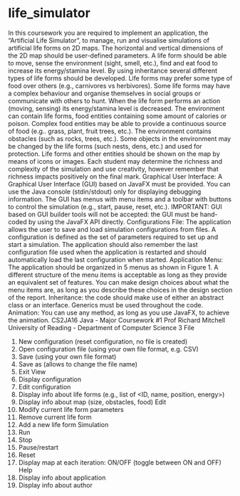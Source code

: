 # life_simulator

In this coursework you are required to implement an application, the “Artificial Life Simulator”, to
manage, run and visualise simulations of artificial life forms on 2D maps. The horizontal and vertical
dimensions of the 2D map should be user-defined parameters. A life form should be able to move, sense
the environment (sight, smell, etc.), find and eat food to increase its energy/stamina level. By using
inheritance several different types of life forms should be developed. Life forms may prefer some type of
food over others (e.g., carnivores vs herbivores). Some life forms may have a complex behaviour and
organise themselves in social groups or communicate with others to hunt. When the life form performs an
action (moving, sensing) its energy/stamina level is decreased. The environment can contain life forms,
food entities containing some amount of calories or poison. Complex food entities may be able to provide
a continuous source of food (e.g.. grass, plant, fruit trees, etc.). The environment contains obstacles (such
as rocks, trees, etc.). Some objects in the environment may be changed by the life forms (such nests, dens,
etc.) and used for protection. Life forms and other entities should be shown on the map by means of icons
or images.
Each student may determine the richness and complexity of the simulation and use creativity, however
remember that richness impacts positively on the final mark.
Graphical User Interface: A Graphical User Interface (GUI) based on JavaFX must be provided. You
can use the Java console (stdin/stdout) only for displaying debugging information. The GUI has menus
with menu items and a toolbar with buttons to control the simulation (e.g., start, pause, reset, etc.).
IMPORTANT: GUI based on GUI builder tools will not be accepted: the GUI must be hand-coded by
using the JavaFX API directly.
Configurations File: The application allows the user to save and load simulation configurations from
files. A configuration is defined as the set of parameters required to set up and start a simulation. The
application should also remember the last configuration file used when the application is restarted and
should automatically load the last configuration when started.
Application Menu: The application should be organized in 5 menus as shown in Figure 1. A different
structure of the menu items is acceptable as long as they provide an equivalent set of features.
You can make design choices about what the menu items are, as long as you describe these choices in the
design section of the report.
Inheritance: the code should make use of either an abstract class or an interface. Generics must be used
throughout the code.
Animation: You can use any method, as long as you use JavaFX, to achieve the animation.
CS2JA16 Java - Major Coursework #1 Prof Richard Mitchell
University of Reading - Department of Computer Science 3
File
1. New configuration (reset configuration, no file is created)
2. Open configuration file (using your own file format, e.g. CSV)
3. Save (using your own file format)
4. Save as (allows to change the file name)
5. Exit
View
1. Display configuration
2. Edit configuration
3. Display info about life forms (e.g., list of <ID, name, position, energy>)
4. Display info about map (size, obstacles, food)
Edit
1. Modify current life form parameters
2. Remove current life form
3. Add a new life form
Simulation
1. Run
2. Stop
3. Pause/restart
4. Reset
5. Display map at each iteration: ON/OFF (toggle between ON and OFF)
Help
1. Display info about application
2. Display info about author
